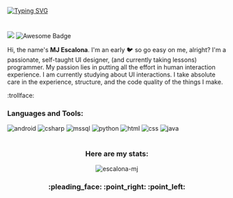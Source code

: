 [![Typing SVG](https://readme-typing-svg.herokuapp.com?font=Major+Mono+Display&size=50&duration=1500&pause=500&vCenter=true&width=600&height=55&lines=Hi+there.%F0%9F%91%8B;Kamusta.%F0%9F%91%8B)](https://git.io/typing-svg)
<h1></h1>
<p align="left"><img src=https://visitor-badge.glitch.me/badge?page_id=escalona-mj.escalona-mj)/> <img src="https://cdn.rawgit.com/sindresorhus/awesome/d7305f38d29fed78fa85652e3a63e154dd8e8829/media/badge.svg" alt="Awesome Badge"/> </p>

Hi, the name's <b>MJ Escalona</b>. I'm an early :bird: so go easy on me, alright? I'm a passionate, self-taught UI designer, (and currently taking lessons) programmer. My passion lies in putting all the effort in human interaction experience. I am currently studying about UI interactions. I take absolute care in the experience, structure, and the code quality of the things I make.

:trollface:

<h3 align="left">Languages and Tools:</h3>
<p align ="left"><img src="https://img.shields.io/badge/Android-3DDC84?style=for-the-badge&logo=android&logoColor=white" alt="android">
<img src="https://img.shields.io/badge/C%23-239120?style=for-the-badge&logo=c-sharp&logoColor=white" alt="csharp">
<img src="https://img.shields.io/badge/Microsoft_SQL_Server-CC2927?style=for-the-badge&logo=microsoft-sql-server&logoColor=white" alt="mssql">
<img src="https://img.shields.io/badge/Python-3776AB?style=for-the-badge&logo=python&logoColor=white" alt="python">
<img src="https://img.shields.io/badge/HTML-239120?style=for-the-badge&logo=html5&logoColor=white" alt="html">
<img src="https://img.shields.io/badge/CSS-239120?&style=for-the-badge&logo=css3&logoColor=white" alt="css">
<img src="https://img.shields.io/badge/Java-ED8B00?style=for-the-badge&logo=java&logoColor=white" alt="java"></p>

<h1></h1>
<h3 align="center"><b>Here are my stats:</b></h3>

<p align="center"><img src= https://github-readme-stats.vercel.app/api?username=escalona-mj&show_icons=true&theme=transparent alt="escalona-mj"/></p>



<h3 align="center">:pleading_face: :point_right: :point_left:</h3>
